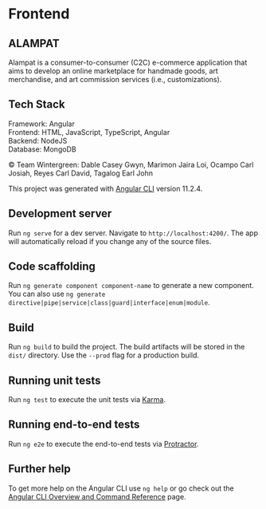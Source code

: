 # Frontend

## ALAMPAT

Alampat is a consumer-to-consumer (C2C) e-commerce application that aims to develop an online marketplace for handmade goods, art merchandise, and art commission services (i.e., customizations). 

## Tech Stack

Framework: Angular\
Frontend: HTML, JavaScript, TypeScript, Angular\
Backend: NodeJS\
Database: MongoDB

&copy; Team Wintergreen: Dable Casey Gwyn, Marimon Jaira Loi, Ocampo Carl Josiah, Reyes Carl David, Tagalog Earl John

This project was generated with [Angular CLI](https://github.com/angular/angular-cli) version 11.2.4.

## Development server

Run `ng serve` for a dev server. Navigate to `http://localhost:4200/`. The app will automatically reload if you change any of the source files.

## Code scaffolding

Run `ng generate component component-name` to generate a new component. You can also use `ng generate directive|pipe|service|class|guard|interface|enum|module`.

## Build

Run `ng build` to build the project. The build artifacts will be stored in the `dist/` directory. Use the `--prod` flag for a production build.

## Running unit tests

Run `ng test` to execute the unit tests via [Karma](https://karma-runner.github.io).

## Running end-to-end tests

Run `ng e2e` to execute the end-to-end tests via [Protractor](http://www.protractortest.org/).

## Further help

To get more help on the Angular CLI use `ng help` or go check out the [Angular CLI Overview and Command Reference](https://angular.io/cli) page.
